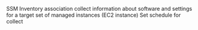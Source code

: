 SSM Inventory association collect information about software and settings for a target set of managed instances (EC2 instance)
Set schedule for collect